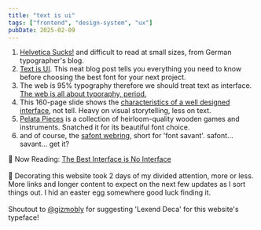 ```yaml
---
title: "text is ui"
tags: ["frontend", "design-system", "ux"]
pubDate: 2025-02-09
---
```


1. [Helvetica Sucks!](https://spiekermann.com/en/helvetica-sucks/) and difficult to read at small sizes, from German typographer's blog.
1. [Text is UI](https://thomasbyttebier.be/blog/the-best-ui-typeface-goes-unnoticed). This neat blog post tells you everything you need to know before choosing the best font for your next project.
1. The web is 95% typography therefore we should treat text as interface. [The web is all about typoraphy, period.](https://ia.net/topics/the-web-is-all-about-typography-period)
2. This 160-page slide shows the [characteristics of a well designed interface](https://thomasbyttebier.be/blog/characteristics-of-a-well-designed-user-interface), not tell. Heavy on visual storytelling, less on text. 
1. [Pelata Pieces](https://www.pelatapieces.com/) is a collection of heirloom-quality wooden games and instruments. Snatched it for its beautiful font choice.
1. and of course, the [safont webring](https://xandra.cc/safonts/#about), short for 'font savant'. safont... savant... get it?
  
📕 Now Reading: [The Best Interface is No Interface](https://www.nointerface.com/)
<br />
<br />
💬 Decorating this website took 2 days of my divided attention, more or less. More links and longer content to expect on the next few updates as I sort things out. I hid an easter egg somewhere good luck finding it.
<br />
<br />
Shoutout to [@gizmobly](https://x.com/gizmobly) for suggesting 'Lexend Deca' for this website's typeface!

